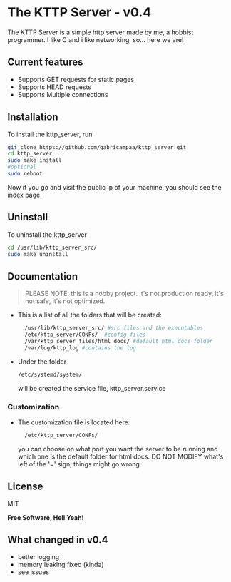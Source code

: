 # The KTTP Server - v0.4


The KTTP Server is a simple http server made by me, a hobbist programmer. I like C and i like networking, so... here we are!

## Current features

- Supports GET requests for static pages
- Supports HEAD requests
- Supports Multiple connections


## Installation


To install the kttp_server, run

```sh
git clone https://github.com/gabricampaa/kttp_server.git
cd kttp_server
sudo make install
#optional 
sudo reboot
```

Now if you go and visit the public ip of your machine, you should see the index page.

## Uninstall
To uninstall the kttp_server
```sh
cd /usr/lib/kttp_server_src/
sudo make uninstall
```

## Documentation

>PLEASE NOTE: this is a hobby project. It's not production ready, it's not safe, it's not optimized.

- This is a list of all the folders that will be created:
  ```sh
    /usr/lib/kttp_server_src/ #src files and the executables 
    /etc/kttp_server/CONFs/  #config files
    /var/kttp_server_files/html_docs/ #default html docs folder
    /var/log/kttp_log #contains the log

    ```
- Under the folder 
    ```sh
    /etc/systemd/system/
    ```
    will be created the service file, kttp_server.service
    
### Customization
- The customization file is located here: 
  ```sh
    /etc/kttp_server/CONFs/ 
    ```
    you can choose on what port you want the server to be running and which one is the default folder for html docs. DO NOT MODIFY what's left of the '=' sign, things might go wrong.

## License

MIT

**Free Software, Hell Yeah!**


## What changed in v0.4   
- better logging
- memory leaking fixed (kinda)
- see issues
